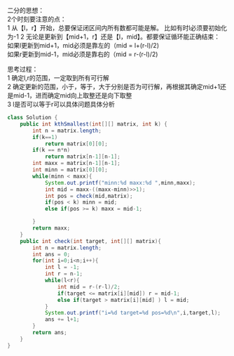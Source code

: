 二分的思想：  
2个时刻要注意的点：  
1 从【l，r】开始，总要保证闭区间内所有数都可能是解。 比如有时l必须要初始化为-1
2 无论是更新到【mid+1，r】还是【l，mid】。都要保证循环能正确结束：  
如果l更新到mid+1，mid必须是靠左的（mid = l+(r-l)/2)  
如果r更新到mid-1，mid必须是靠右的（mid = r-(r-l)/2)

思考过程：  
1 确定l,r的范围，一定取到所有可行解  
2 确定更新的范围，小于，等于，大于分别是否为可行解，再根据其确定mid+1还是mid-1，进而确定mid向上取整还是向下取整  
3 l是否可以等于r可以具体问题具体分析

```java 
class Solution {
    public int kthSmallest(int[][] matrix, int k) {
        int n = matrix.length;
        if(k==1)
            return matrix[0][0];
        if(k == n*n)
            return matrix[n-1][n-1];
        int maxx = matrix[n-1][n-1];
        int minn = matrix[0][0];
        while(minn < maxx){
            System.out.printf("minn:%d maxx:%d ",minn,maxx);
            int mid = maxx-((maxx-minn)>>1);
            int pos = check(mid,matrix);
            if(pos < k) minn = mid;
            else if(pos >= k) maxx = mid-1;

        }
        return maxx;
    }
    public int check(int target, int[][] matrix){
        int n = matrix.length;
        int ans = 0;
        for(int i=0;i<n;i++){
            int l = -1;
            int r = n-1;
            while(l<r){
                int mid = r-(r-l)/2;
                if(target <= matrix[i][mid]) r = mid-1;
                else if(target > matrix[i][mid] ) l = mid;
            }
            System.out.printf("i=%d target=%d pos=%d\n",i,target,l);
            ans += l+1;
        }
        return ans;
    }
}
```